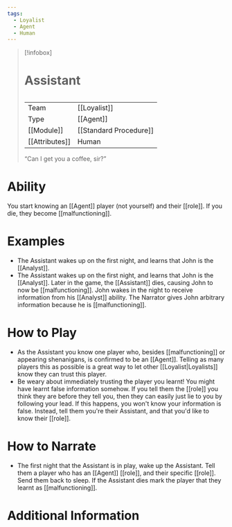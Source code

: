 ```yaml
---
tags:
  - Loyalist
  - Agent
  - Human
---
```

> [!infobox]
> # Assistant
> ######
> |  |  |
> | ---- | ---- |
> | Team | [[Loyalist]] |
> | Type | [[Agent]] |
> | [[Module]] | [[Standard Procedure]] |
> | [[Attributes]] | Human |
>  “Can I get you a coffee, sir?”
# Ability
You start knowing an [[Agent]] player (not yourself) and their [[role]]. If you die, they become [[malfunctioning]].

# Examples
- The Assistant wakes up on the first night, and learns that John is the [[Analyst]].
- The Assistant wakes up on the first night, and learns that John is the [[Analyst]]. Later in the game, the [[Assistant]] dies, causing John to now be [[malfunctioning]]. John wakes in the night to receive information from his [[Analyst]] ability. The Narrator gives John arbitrary information because he is [[malfunctioning]].

# How to Play
- As the Assistant you know one player who, besides [[malfunctioning]] or appearing shenanigans, is confirmed to be an [[Agent]]. Telling as many players this as possible is a great way to let other [[Loyalist|Loyalists]] know they can trust this player.
- Be weary about immediately trusting the player you learnt! You might have learnt false information somehow. If you tell them the [[role]] you think they are before they tell you, then they can easily just lie to you by following your lead. If this happens, you won't know your information is false. Instead, tell them you're their Assistant, and that you'd like to know their [[role]].

# How to Narrate
- The first night that the Assistant is in play, wake up the Assistant. Tell them a player who has an [[Agent]] [[role]], and their specific [[role]]. Send them back to sleep. If the Assistant dies mark the player that they learnt as [[malfunctioning]].

# Additional Information
